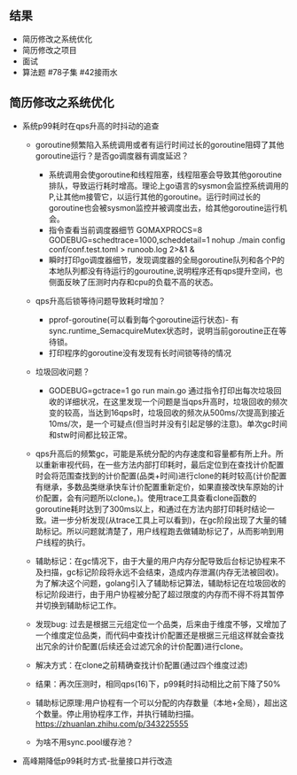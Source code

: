 ## 结果
- 简历修改之系统优化
- 简历修改之项目
- 面试
- 算法题 #78子集 #42接雨水









## 简历修改之系统优化
- 系统p99耗时在qps升高的时抖动的追查
    - goroutine频繁陷入系统调用或者有运行时间过长的goroutine阻碍了其他goroutine运行？是否go调度器有调度延迟？
        - 系统调用会使goroutine和线程阻塞，线程阻塞会导致其他goroutine排队，导致运行耗时增高。理论上go语言的sysmon会监控系统调用的P,让其他m接管它，以运行其他的goroutine。运行时间过长的goroutine也会被sysmon监控并被调度出去，给其他goroutine运行机会。 
        - 指令查看当前调度器细节 GOMAXPROCS=8 GODEBUG=schedtrace=1000,scheddetail=1 nohup ./main config conf/conf.test.toml > runoob.log 2>&1 &
        - 瞬时打印go调度器细节，发现调度器的全局goroutine队列和各个P的本地队列都没有待运行的gouroutine,说明程序还有qps提升空间，也侧面反映了压测时内存和cpu的负载不高的状态。
  
    - qps升高后锁等待问题导致耗时增加？
        - pprof-goroutine(可以看到每个goroutine运行状态)- 有sync.runtime_SemacquireMutex状态时，说明当前goroutine正在等待锁。
        - 打印程序的goroutine没有发现有长时间锁等待的情况

    - 垃圾回收问题？
        - GODEBUG=gctrace=1 go run main.go 通过指令打印出每次垃圾回收的详细状况，在这里发现一个问题是当qps升高时，垃圾回收的频次变的较高，当达到16qps时，垃圾回收的频次从500ms/次提高到接近10ms/次，是一个可疑点(但当时并没有引起足够的注意)。单次gc时间和stw时间都比较正常。


    - qps升高后的频繁gc，可能是系统分配的内存速度和容量都有所上升。所以重新审视代码，在一些方法内部打印耗时，最后定位到在查找计价配置时会将范围查找到的计价配置(品类+时间)进行clone的耗时较高(计价配置有继承，多数品类继承快车计价配置重新定价，如果直接改快车原始的计价配置，会有问题所以clone。)。使用trace工具查看clone函数的goroutine耗时达到了300ms以上，和通过在方法内部打印耗时结论一致。进一步分析发现(从trace工具上可以看到)，在gc阶段出现了大量的辅助标记。所以问题就清楚了，用户线程跑去做辅助标记了，从而影响到用户线程的执行。

    - 辅助标记：在gc情况下，由于大量的用户内存分配导致后台标记协程来不及扫描，gc标记阶段将永远不会结束，造成内存泄漏(内存无法被回收)。为了解决这个问题，golang引入了辅助标记算法，辅助标记在垃圾回收的标记阶段进行，由于用户协程被分配了超过限度的内存而不得不将其暂停并切换到辅助标记工作。

    - 发现bug: 过去是根据三元组定位一个品类，后来由于维度不够，又增加了一个维度定位品类，而代码中查找计价配置还是根据三元组这样就会查找出冗余的计价配置(后续还会过滤冗余的计价配置)进行clone。

    - 解决方式：在clone之前精确查找计价配置(通过四个维度过滤)

    - 结果：再次压测时，相同qps(16)下，p99耗时抖动相比之前下降了50%

    - 辅助标记原理:用户协程有一个可以分配的内存数量（本地+全局），超出这个数量。停止用协程序工作，并执行辅助扫描。
        https://zhuanlan.zhihu.com/p/343225555

    - 为啥不用sync.pool缓存池？


- 高峰期降低p99耗时方式-批量接口并行改造